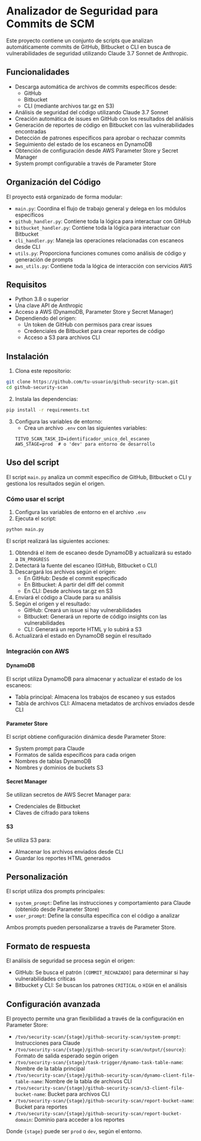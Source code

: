 # Analizador de Seguridad para Commits de SCM

Este proyecto contiene un conjunto de scripts que analizan automáticamente commits de GitHub, Bitbucket o CLI en busca de vulnerabilidades de seguridad utilizando Claude 3.7 Sonnet de Anthropic.

## Funcionalidades

- Descarga automática de archivos de commits específicos desde:
  - GitHub
  - Bitbucket
  - CLI (mediante archivos tar.gz en S3)
- Análisis de seguridad del código utilizando Claude 3.7 Sonnet
- Creación automática de issues en GitHub con los resultados del análisis
- Generación de reportes de código en Bitbucket con las vulnerabilidades encontradas
- Detección de patrones específicos para aprobar o rechazar commits
- Seguimiento del estado de los escaneos en DynamoDB
- Obtención de configuración desde AWS Parameter Store y Secret Manager
- System prompt configurable a través de Parameter Store

## Organización del Código

El proyecto está organizado de forma modular:

- `main.py`: Coordina el flujo de trabajo general y delega en los módulos específicos
- `github_handler.py`: Contiene toda la lógica para interactuar con GitHub
- `bitbucket_handler.py`: Contiene toda la lógica para interactuar con Bitbucket
- `cli_handler.py`: Maneja las operaciones relacionadas con escaneos desde CLI
- `utils.py`: Proporciona funciones comunes como análisis de código y generación de prompts
- `aws_utils.py`: Contiene toda la lógica de interacción con servicios AWS

## Requisitos

- Python 3.8 o superior
- Una clave API de Anthropic
- Acceso a AWS (DynamoDB, Parameter Store y Secret Manager)
- Dependiendo del origen:
  - Un token de GitHub con permisos para crear issues
  - Credenciales de Bitbucket para crear reportes de código
  - Acceso a S3 para archivos CLI

## Instalación

1. Clona este repositorio:
```bash
git clone https://github.com/tu-usuario/github-security-scan.git
cd github-security-scan
```

2. Instala las dependencias:
```bash
pip install -r requirements.txt
```

3. Configura las variables de entorno:
   - Crea un archivo `.env` con las siguientes variables:
   ```
   TITVO_SCAN_TASK_ID=identificador_unico_del_escaneo
   AWS_STAGE=prod  # o 'dev' para entorno de desarrollo
   ```

## Uso del script

El script `main.py` analiza un commit específico de GitHub, Bitbucket o CLI y gestiona los resultados según el origen.

### Cómo usar el script

1. Configura las variables de entorno en el archivo `.env`
2. Ejecuta el script:
```bash
python main.py
```

El script realizará las siguientes acciones:
1. Obtendrá el item de escaneo desde DynamoDB y actualizará su estado a `IN_PROGRESS`
2. Detectará la fuente del escaneo (GitHub, Bitbucket o CLI)
3. Descargará los archivos según el origen:
   - En GitHub: Desde el commit especificado
   - En Bitbucket: A partir del diff del commit
   - En CLI: Desde archivos tar.gz en S3
4. Enviará el código a Claude para su análisis
5. Según el origen y el resultado:
   - GitHub: Creará un issue si hay vulnerabilidades
   - Bitbucket: Generará un reporte de código insights con las vulnerabilidades
   - CLI: Generará un reporte HTML y lo subirá a S3
6. Actualizará el estado en DynamoDB según el resultado

### Integración con AWS

#### DynamoDB

El script utiliza DynamoDB para almacenar y actualizar el estado de los escaneos:

- Tabla principal: Almacena los trabajos de escaneo y sus estados
- Tabla de archivos CLI: Almacena metadatos de archivos enviados desde CLI

#### Parameter Store

El script obtiene configuración dinámica desde Parameter Store:

- System prompt para Claude
- Formatos de salida específicos para cada origen
- Nombres de tablas DynamoDB
- Nombres y dominios de buckets S3

#### Secret Manager

Se utilizan secretos de AWS Secret Manager para:

- Credenciales de Bitbucket
- Claves de cifrado para tokens

#### S3

Se utiliza S3 para:

- Almacenar los archivos enviados desde CLI
- Guardar los reportes HTML generados

## Personalización

El script utiliza dos prompts principales:

- `system_prompt`: Define las instrucciones y comportamiento para Claude (obtenido desde Parameter Store)
- `user_prompt`: Define la consulta específica con el código a analizar

Ambos prompts pueden personalizarse a través de Parameter Store.

## Formato de respuesta

El análisis de seguridad se procesa según el origen:

- GitHub: Se busca el patrón `[COMMIT_RECHAZADO]` para determinar si hay vulnerabilidades críticas
- Bitbucket y CLI: Se buscan los patrones `CRITICAL` o `HIGH` en el análisis

## Configuración avanzada

El proyecto permite una gran flexibilidad a través de la configuración en Parameter Store:

- `/tvo/security-scan/{stage}/github-security-scan/system-prompt`: Instrucciones para Claude
- `/tvo/security-scan/{stage}/github-security-scan/output/{source}`: Formato de salida esperado según origen
- `/tvo/security-scan/{stage}/task-trigger/dynamo-task-table-name`: Nombre de la tabla principal
- `/tvo/security-scan/{stage}/github-security-scan/dynamo-client-file-table-name`: Nombre de la tabla de archivos CLI
- `/tvo/security-scan/{stage}/github-security-scan/s3-client-file-bucket-name`: Bucket para archivos CLI
- `/tvo/security-scan/{stage}/github-security-scan/report-bucket-name`: Bucket para reportes
- `/tvo/security-scan/{stage}/github-security-scan/report-bucket-domain`: Dominio para acceder a los reportes

Donde `{stage}` puede ser `prod` o `dev`, según el entorno.